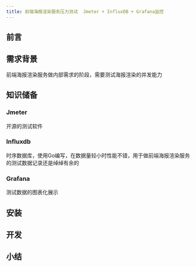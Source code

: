 ```yaml
---
title: 前端海报渲染服务压力测试  Jmeter + InfluxDB + Grafana监控
---
```


## 前言



## 需求背景

前端海报渲染服务做内部需求的阶段，需要测试海报渲染的并发能力


## 知识储备

### Jmeter
开源的测试软件

### Influxdb
时序数据库，使用Go编写，在数据量较小时性能不错，用于做前端海报渲染服务的测试数据记录还是绰绰有余的

### Grafana
测试数据的图表化展示


## 安装




## 开发



## 小结
